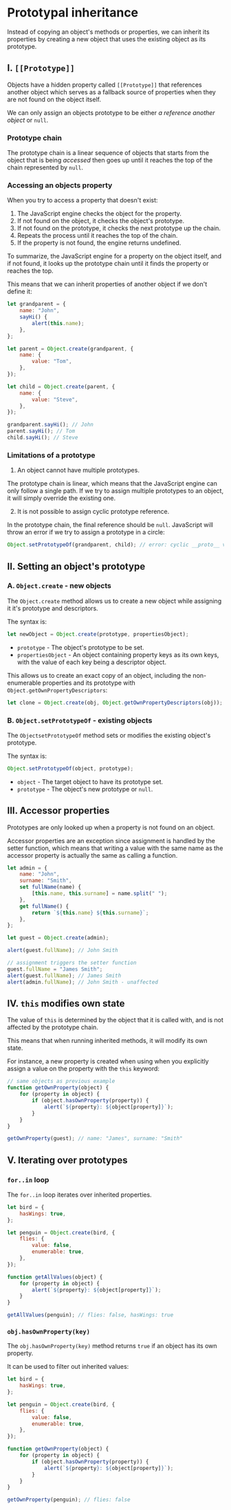 # **Prototypal inheritance**

Instead of copying an object's methods or properties, we can inherit its properties by creating a new object that uses the existing object as its prototype.

## **I. `[[Prototype]]`**

Objects have a hidden property called `[[Prototype]]` that references another object which serves as a fallback source of properties when they are not found on the object itself.

We can only assign an objects prototype to be either _a reference another object_ or `null`.

### **Prototype chain**

The prototype chain is a linear sequence of objects that starts from the object that is being _accessed_ then goes up until it reaches the top of the chain represented by `null`.

### **Accessing an objects property**

When you try to access a property that doesn't exist:

1. The JavaScript engine checks the object for the property.
2. If not found on the object, it checks the object's prototype.
3. If not found on the prototype, it checks the next prototype up the chain.
4. Repeats the process until it reaches the top of the chain.
5. If the property is not found, the engine returns undefined.

To summarize, the JavaScript engine for a property on the object itself, and if not found, it looks up the prototype chain until it finds the property or reaches the top.

This means that we can inherit properties of another object if we don't define it:

```js
let grandparent = {
	name: "John",
	sayHi() {
		alert(this.name);
	},
};

let parent = Object.create(grandparent, {
	name: {
		value: "Tom",
	},
});

let child = Object.create(parent, {
	name: {
		value: "Steve",
	},
});

grandparent.sayHi(); // John
parent.sayHi(); // Tom
child.sayHi(); // Steve
```

### **Limitations of a prototype**

1. An object cannot have multiple prototypes.

The prototype chain is linear, which means that the JavaScript engine can only follow a single path. If we try to assign multiple prototypes to an object, it will simply override the existing one.

2. It is not possible to assign cyclic prototype reference.

In the prototype chain, the final reference should be `null`. JavaScript will throw an error if we try to assign a prototype in a circle:

```js
Object.setPrototypeOf(grandparent, child); // error: cyclic __proto__ value
```

## **II. Setting an object's prototype**

### **A. `Object.create` - new objects**

The `Object.create` method allows us to create a new object while assigning it it's prototype and descriptors.

The syntax is:

```js
let newObject = Object.create(prototype, propertiesObject);
```

- `prototype` - The object's prototype to be set.
- `propertiesObject` - An object containing property keys as its own keys, with the value of each key being a descriptor object.

This allows us to create an exact copy of an object, including the non-enumerable properties and its prototype with `Object.getOwnPropertyDescriptors`:

```js
let clone = Object.create(obj, Object.getOwnPropertyDescriptors(obj));
```

### **B. `Object.setPrototypeOf` - existing objects**

The `ObjectsetPrototypeOf` method sets or modifies the existing object's prototype.

The syntax is:

```js
Object.setPrototypeOf(object, prototype);
```

- `object` - The target object to have its prototype set.
- `prototype` - The object's new prototype or `null`.

## **III. Accessor properties**

Prototypes are only looked up when a property is not found on an object.

Accessor properties are an exception since assignment is handled by the setter function, which means that writing a value with the same name as the accessor property is actually the same as calling a function.

```js
let admin = {
	name: "John",
	surname: "Smith",
	set fullName(name) {
		[this.name, this.surname] = name.split(" ");
	},
	get fullName() {
		return `${this.name} ${this.surname}`;
	},
};

let guest = Object.create(admin);

alert(guest.fullName); // John Smith

// assignment triggers the setter function
guest.fullName = "James Smith";
alert(guest.fullName); // James Smith
alert(admin.fullName); // John Smith - unaffected
```

## **IV. `this` modifies own state**

The value of `this` is determined by the object that it is called with, and is not affected by the prototype chain.

This means that when running inherited methods, it will modify its own state.

For instance, a new property is created when using when you explicitly assign a value on the property with the `this` keyword:

```js
// same objects as previous example
function getOwnProperty(object) {
	for (property in object) {
		if (object.hasOwnProperty(property)) {
			alert(`${property}: ${object[property]}`);
		}
	}
}

getOwnProperty(guest); // name: "James", surname: "Smith"
```

## **V. Iterating over prototypes**

### **`for..in` loop**

The `for..in` loop iterates over inherited properties.

```js
let bird = {
	hasWings: true,
};

let penguin = Object.create(bird, {
	flies: {
		value: false,
		enumerable: true,
	},
});

function getAllValues(object) {
	for (property in object) {
		alert(`${property}: ${object[property]}`);
	}
}

getAllValues(penguin); // flies: false, hasWings: true
```

### **`obj.hasOwnProperty(key)`**

The `obj.hasOwnProperty(key)` method returns `true` if an object has its own property.

It can be used to filter out inherited values:

```js
let bird = {
	hasWings: true,
};

let penguin = Object.create(bird, {
	flies: {
		value: false,
		enumerable: true,
	},
});

function getOwnProperty(object) {
	for (property in object) {
		if (object.hasOwnProperty(property)) {
			alert(`${property}: ${object[property]}`);
		}
	}
}

getOwnProperty(penguin); // flies: false
```
